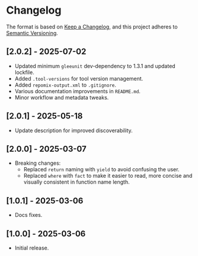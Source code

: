 # Changelog

The format is based on [Keep a Changelog](https://keepachangelog.com/en/1.1.0/), and this project adheres to
[Semantic Versioning](https://semver.org/spec/v2.0.0.html).

## [2.0.2] - 2025-07-02

- Updated minimum `gleeunit` dev-dependency to 1.3.1 and updated lockfile.
- Added `.tool-versions` for tool version management.
- Added `repomix-output.xml` to `.gitignore`.
- Various documentation improvements in `README.md`.
- Minor workflow and metadata tweaks.

## [2.0.1] - 2025-05-18

- Update description for improved discoverability.

## [2.0.0] - 2025-03-07

- Breaking changes:
  - Replaced `return` naming with `yield` to avoid confusing the user.
  - Replaced `where` with `fact` to make it easier to read, more concise and
    visually consistent in function name length.

## [1.0.1] - 2025-03-06

- Docs fixes.

## [1.0.0] - 2025-03-06

- Initial release.
